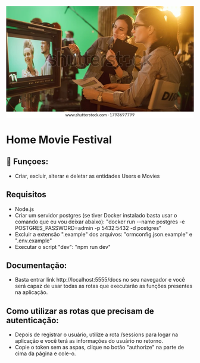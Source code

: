 <img src="headerimage.webp" alt="people working on a movie set">

# Home Movie Festival

## 🔧 Funçoes:

- Criar, excluir, alterar e deletar as entidades Users e Movies

## Requisitos
- Node.js
- Criar um servidor postgres (se tiver Docker instalado basta usar o comando que eu vou deixar abaixo):
"docker run --name postgres -e POSTGRES_PASSWORD=admin -p 5432:5432 -d postgres"
- Excluir a extensão ".example" dos arquivos: "ormconfig.json.example" e ".env.example"
- Executar o script "dev": "npm run dev"

## Documentação:
- Basta entrar link http://localhost:5555/docs no seu navegador e você será capaz de usar todas as rotas que executarão as funções presentes na aplicação.

## Como utilizar as rotas que precisam de autenticação:
- Depois de registrar o usuário, utilize a rota /sessions para logar na aplicação e você terá as informações do usuário no retorno.
- Copie o token sem as aspas, clique no botão "authorize" na parte de cima da página e cole-o.


